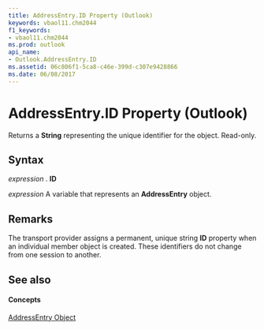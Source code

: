 ```yaml
---
title: AddressEntry.ID Property (Outlook)
keywords: vbaol11.chm2044
f1_keywords:
- vbaol11.chm2044
ms.prod: outlook
api_name:
- Outlook.AddressEntry.ID
ms.assetid: 06c806f1-5ca8-c46e-399d-c307e9428866
ms.date: 06/08/2017
---
```



# AddressEntry.ID Property (Outlook)

Returns a **String** representing the unique identifier for the object. Read-only.


## Syntax

 _expression_ . **ID**

 _expression_ A variable that represents an **AddressEntry** object.


## Remarks

The transport provider assigns a permanent, unique string **ID** property when an individual member object is created. These identifiers do not change from one session to another.


## See also


#### Concepts


[AddressEntry Object](addressentry-object-outlook.md)

